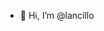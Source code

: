 - 👋 Hi, I’m @lancillo

<!---
lancillo/lancillo is a ✨ special ✨ repository because its `README.md` (this file) appears on your GitHub profile.
You can click the Preview link to take a look at your changes.
--->
